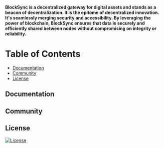 **BlockSync is a decentralized gateway for digital assets and stands as a beacon of decentralization. It is the epitome of decentralized innovation. It's seamlessly merging security and accessibility. By leveraging the power of blockchain, BlockSync ensures that data is securely and efficiently shared between nodes without compromising on integrity or reliability.**


# Table of Contents
- [Documentation](#documentation)
- [Community](#community)
- [License](#license)


## Documentation

## Community

## License
[![License](https://img.shields.io/badge/license-Apache2.0-blue.svg)](LICENSE)
